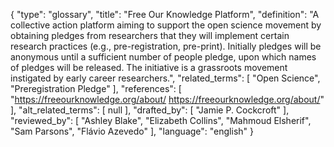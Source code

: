 {
    "type": "glossary",
    "title": "Free Our Knowledge Platform",
    "definition": "A collective action platform aiming to support the open science movement by obtaining pledges from researchers that they will implement certain research practices (e.g., pre-registration, pre-print). Initially pledges will be anonymous until a sufficient number of people pledge, upon which names of pledges will be released. The initiative is a grassroots movement instigated by early career researchers.",
    "related_terms": [
        "Open Science",
        "Preregistration Pledge"
    ],
    "references": [
        "https://freeourknowledge.org/about/ https://freeourknowledge.org/about/"
    ],
    "alt_related_terms": [
        null
    ],
    "drafted_by": [
        "Jamie P. Cockcroft"
    ],
    "reviewed_by": [
        "Ashley Blake",
        "Elizabeth Collins",
        "Mahmoud Elsherif",
        "Sam Parsons",
        "Flávio Azevedo"
    ],
    "language": "english"
}